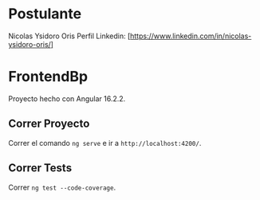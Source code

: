 # Postulante
Nicolas Ysidoro Oris
Perfil Linkedin: [https://www.linkedin.com/in/nicolas-ysidoro-oris/]

# FrontendBp

Proyecto hecho con Angular 16.2.2.

## Correr Proyecto

Correr el comando `ng serve` e ir a `http://localhost:4200/`.

## Correr Tests

Correr `ng test --code-coverage`.